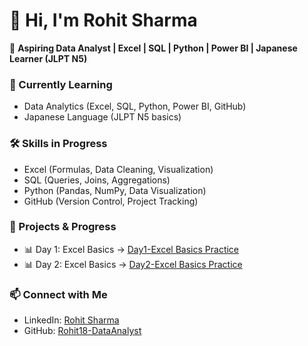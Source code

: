# 👋 Hi, I'm Rohit Sharma  

🚀 **Aspiring Data Analyst | Excel | SQL | Python | Power BI | Japanese Learner (JLPT N5)**  

### 🌱 Currently Learning
- Data Analytics (Excel, SQL, Python, Power BI, GitHub)  
- Japanese Language (JLPT N5 basics)  

### 🛠️ Skills in Progress
- Excel (Formulas, Data Cleaning, Visualization)  
- SQL (Queries, Joins, Aggregations)  
- Python (Pandas, NumPy, Data Visualization)  
- GitHub (Version Control, Project Tracking)  

### 📂 Projects & Progress
- 📊 Day 1: Excel Basics → [Day1-Excel Basics Practice](https://github.com/Rohit18-DataAnalyst/day-1-excel-practice)  
- 📊 Day 2: Excel Basics → [Day2-Excel Basics Practice](https://github.com/Rohit18-DataAnalyst/Day2-Learning)
  
### 📫 Connect with Me
- LinkedIn: [Rohit Sharma](https://www.linkedin.com/in/rohit18-dataanalyst)
- GitHub: [Rohit18-DataAnalyst](https://github.com/Rohit18-DataAnalyst)
